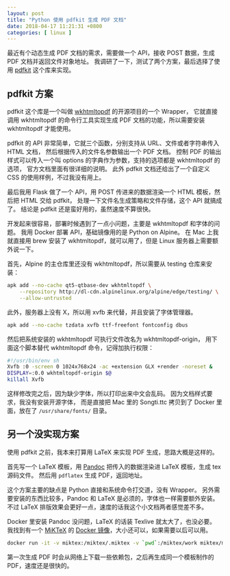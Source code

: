 ```yaml
---
layout: post
title: "Python 使用 pdfkit 生成 PDF 文档"
date: 2018-04-17 11:21:31 +0800
categories: [ linux ]
---
```


最近有个动态生成 PDF 文档的需求，需要做一个 API，接收 POST 数据，生成 PDF 文档并返回文件对象地址。
我调研了一下，测试了两个方案，最后选择了使用 [pdfkit][pdfkit] 这个库来实现。

<!-- more -->

## pdfkit 方案

pdfkit 这个库是一个叫做 [wkhtmltopdf][wkhtmltopdf] 的开源项目的一个 Wrapper，
它就直接调用 wkhtmltopdf 的命令行工具实现生成 PDF 文档的功能，所以需要安装 wkhtmltopdf 才能使用。

pdfkit 的 API 非常简单，它就三个函数，分别支持从 URL、文件或者字符串传入 HTML 文档，
然后根据传入的文件名参数输出一个 PDF 文档。
控制 PDF 的输出样式可以传入一个叫 options 的字典作为参数，支持的选项都是 wkhtmltopdf 的选项，
官方文档里面有很详细的说明。
此外 pdfkit 文档还给出了一个自定义 CSS 的使用样例，不过我没有用上。

最后我用 Flask 做了一个 API，用 POST 传进来的数据渲染一个 HTML 模板，然后把 HTML 交给 pdfkit，
处理一下文件名生成策略和文件存储，这个 API 就搞成了。
结论是 pdfkit 还是蛮好用的，虽然速度不算很快。

开发起来很容易，部署时候遇到了一点小问题，主要是 wkhtmltopdf 和字体的问题。
我用 Docker 部署 API，基础镜像用的是 Python on Alpine。
在 Mac 上我就直接用 brew 安装了 wkhtmltopdf，就可以用了，但是 Linux 服务器上需要额外说一下。

首先，Alpine 的主仓库里还没有 wkhtmltopdf，所以需要从 testing 仓库来安装：

``` bash
apk add --no-cache qt5-qtbase-dev wkhtmltopdf \
    --repository http://dl-cdn.alpinelinux.org/alpine/edge/testing/ \
    --allow-untrusted
```

此外，服务器上没有 X，所以用 xvfb 来代替，并且安装了字体管理器。

``` bash
apk add --no-cache tzdata xvfb ttf-freefont fontconfig dbus
```

然后把系统安装的 wkhtmltopdf 可执行文件改名为 wkhtmltopdf-origin，
用下面这个脚本替代 wkhtmltopdf 命令，记得加执行权限：

``` bash
#!/usr/bin/env sh
Xvfb :0 -screen 0 1024x768x24 -ac +extension GLX +render -noreset &
DISPLAY=:0.0 wkhtmltopdf-origin $@
killall Xvfb
```

这样修改完之后，因为缺少字体，所以打印出来中文会乱码。
因为文档样式要求，我没有安装开源字体，
而是直接把 Mac 里的 Songti.ttc 拷贝到了 Docker 里面，放在了 `/usr/share/fonts/` 目录。

## 另一个没实现方案

使用 pdfkit 之前，我本来打算用 LaTeX 来实现 PDF 生成，思路大概是这样的。

首先写一个 LaTeX 模板，用 [Pandoc][pandoc] 把传入的数据渲染进 LaTeX 模板，生成 tex 源码文件。
然后用 `pdflatex` 生成 PDF，返回地址。

这个方案主要的缺点是 Python 直接和系统命令打交道，没有 Wrapper。
另外需要安装的东西比较多，Pandoc 和 LaTeX 是必须的，字体也一样需要额外安装。
不过 LaTeX 排版效果会更好一点，速度的话我这个小文档两者感觉差不多。

Docker 里安装 Pandoc 没问题，LaTeX 的话装 Texlive 就太大了，也没必要。
我找到有一个 [MiKTeX][miktex] 的 [Docker 镜像][miktexDocker]，大小还可以，如果需要以后可以用。

``` bash
docker run -it -v miktex:/miktex/.miktex -v `pwd`:/miktex/work miktex/miktex pdflatex main.tex
```

第一次生成 PDF 时会从网络上下载一些依赖包，之后再生成同一个模板制作的 PDF，速度还是很快的。

[pdfkit]:       https://pypi.org/project/pdfkit/
[wkhtmltopdf]:  https://wkhtmltopdf.org/
[pandoc]:       https://pandoc.org/
[miktex]:       https://miktex.org/
[miktexDocker]: https://miktex.org/howto/miktex-docker

